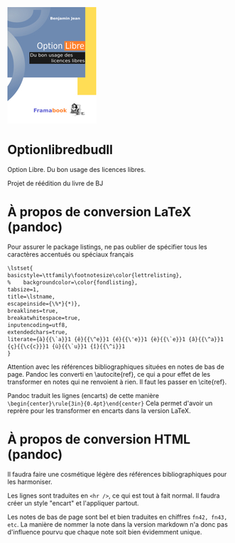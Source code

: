 ![cover](cover_small.jpg)

# Optionlibredbudll

Option Libre. Du bon usage des licences libres.

Projet de réédition du livre de BJ

# À propos de conversion LaTeX (pandoc)

Pour assurer le package listings, ne pas oublier de spécifier tous les caractères accentués ou spéciaux français

    \lstset{
    basicstyle=\ttfamily\footnotesize\color{lettrelisting},
    %    backgroundcolor=\color{fondlisting},
    tabsize=1,
    title=\lstname,
    escapeinside={\%*}{*)},
    breaklines=true,
    breakatwhitespace=true,
    inputencoding=utf8,
    extendedchars=true,
    literate={à}{{\`a}}1 {ê}{{\^e}}1 {é}{{\'e}}1 {è}{{\`e}}1 {â}{{\^a}}1 {ç}{{\c{c}}}1 {ù}{{\`u}}1 {î}{{\^i}}1 
    }

Attention avec les références bibliographiques situées en notes de bas de page. Pandoc les converti en \autocite{ref}, ce qui a pour effet de les transformer en notes qui ne renvoient à rien. Il faut les passer en \cite{ref}.

Pandoc traduit les lignes (encarts) de cette manière ``\begin{center}\rule{3in}{0.4pt}\end{center}`` Cela permet d'avoir un reprère pour les transformer en encarts dans la version LaTeX.

# À propos de conversion HTML (pandoc)

Il faudra faire une cosmétique légère des références bibliographiques pour les harmoniser.

Les lignes sont traduites en ``<hr />``, ce qui est tout à fait normal. Il faudra créer un style "encart" et l'appliquer partout.

Les notes de bas de page sont bel et bien traduites en chiffres ``fn42, fn43, etc``. La manière de nommer la note dans la version markdown n'a donc pas d'influence pourvu que chaque note soit bien évidemment unique. 



